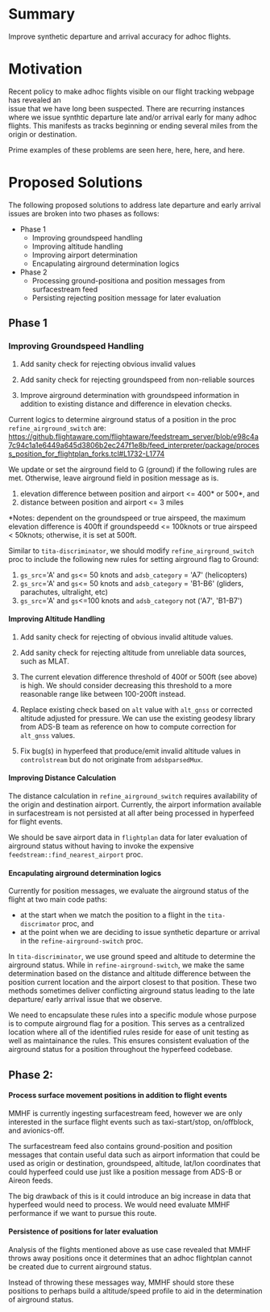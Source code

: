 # Summary

Improve synthetic departure and arrival accuracy for adhoc flights.

# Motivation

Recent policy to make adhoc flights visible on our flight tracking webpage has revealed an      
issue that we have long been suspected.  There are recurring instances where we
issue synthtic departure late and/or arrival early for many adhoc flights. This
manifests as tracks beginning or ending several miles from the origin or 
destination.

Prime examples of these problems are seen here, here, here, and here.  

# Proposed Solutions

The following proposed solutions to address late departure and early arrival 
issues are broken into two phases as follows:
* Phase 1
    * Improving groundspeed handling
    * Improving altitude handling
    * Improving airport determination
    * Encapulating airground determination logics
* Phase 2
    * Processing ground-positiona and position messages from surfacestream feed
    * Persisting rejecting position message for later evaluation


## Phase 1

### Improving Groundspeed Handling

1. Add sanity check for rejecting obvious invalid values

2. Add sanity check for rejecting groundspeed from non-reliable sources

3. Improve airground determination with groundspeed information in addition
to existing distance and difference in elevation checks.  

Current logics to determine airground status of a position in the proc 
`refine_airground_switch` are:
https://github.flightaware.com/flightaware/feedstream_server/blob/e98c4a7c94c1a1e6449a645d3806b2ec247f1e8b/feed_interpreter/package/process_position_for_flightplan_forks.tcl#L1732-L1774

We update or set the airground field to G (ground) if the following rules are
met. Otherwise, leave airground field in position message as is.  
1. elevation difference between position and airport <= 400* or 500*, and
2. distance between position and airport <= 3 miles

*Notes: dependent on the groundspeed or true airspeed, the maximum elevation 
difference is 400ft if groundspeedd <= 100knots or true airspeed < 50knots; 
otherwise, it is set at 500ft.

Similar to `tita-discriminator`, we should modify `refine_airground_switch` 
proc to include the following new rules for setting airground flag to Ground:
1. `gs_src`='A' and `gs`<= 50 knots and `adsb_category` = 'A7' (helicopters)
2. `gs_src`='A' and `gs`<= 50 knots and `adsb_category` = 'B1-B6' (gliders, parachutes, ultralight, etc)
3. `gs_src`='A' and `gs`<=100 knots and `adsb_category` not ('A7', 'B1-B7') 


#### Improving Altitude Handling
1. Add sanity check for rejecting of obvious invalid altitude values. 

2. Add sanity check for rejecting altitude from unreliable data sources, 
such as MLAT.

3. The current elevation difference threshold of 400f or 500ft (see above) is
high. We should consider decreasing this threshold to a more reasonable range 
like between 100-200ft instead.  

4. Replace existing check based on `alt` value with `alt_gnss` or corrected 
altitude adjusted for pressure.  We can use the existing geodesy library from 
ADS-B team as reference on how to compute correction for `alt_gnss` values.

5. Fix bug(s) in hyperfeed that produce/emit invalid altitude values in 
`controlstream` but do not originate from `adsbparsedMux`. 

#### Improving Distance Calculation
The distance calculation in `refine_airground_switch` requires availability
of the origin and destination airport.  Currently, the airport information 
available in surfacestream is not persisted at all after being processed in 
hyperfeed for flight events.

We should be save airport data in `flightplan` data for later evaluation of 
airground status without having to invoke the expensive 
`feedstream::find_nearest_airport` proc.


#### Encapulating airground determination logics

Currently for position messages, we evaluate the airground status of the flight
at two main code paths:
* at the start when we match the position to a flight in the `tita-discrimator` 
proc, and 
* at the point when we are deciding to issue synthetic departure or arrival in the
`refine-airground-switch` proc.

In `tita-discriminator`, we use ground speed and altitude to determine the 
airground status.  While in `refine-airground-switch`, we make the same 
determination based on the distance and altitude difference between the position
current location and the airport closest to that position.  These two methods
sometimes deliver conflicting airground status leading to the late departure/
early arrival issue that we observe.  

We need to encapsulate these rules into a specific module whose purpose is to
compute airground flag for a position.  This serves as a centralized location 
where all of the identified rules reside for ease of unit testing as well as 
maintainance the rules.  This ensures consistent evaluation of the airground
status for a position throughout the hyperfeed codebase.

## Phase 2:

#### Process surface movement positions in addition to flight events

MMHF is currently ingesting surfacestream feed, however we are only interested in
the surface flight events such as taxi-start/stop, on/offblock, and avionics-off.

The surfacestream feed also contains ground-position and position messages that 
contain useful data such as airport information that could be used as origin or
destination, groundspeed, altitude, lat/lon coordinates that could hyperfeed 
could use just like a position message from ADS-B or Aireon feeds. 

The big drawback of this is it could introduce an big increase in data that
hyperfeed would need to process.  We would need evaluate MMHF performance if we
want to pursue this route.

#### Persistence of positions for later evaluation

Analysis of the flights mentioned above as use case revealed that MMHF throws away
positions once it determines that an adhoc flightplan cannot be created due to 
current airground status.  

Instead of throwing these messages way, MMHF should store these positions to perhaps
build a altitude/speed profile to aid in the determination of airground status. 
